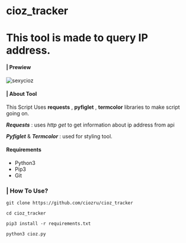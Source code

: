 # cioz_tracker
# This tool is made to query IP address.

#### | Prewiew
![sexycioz](https://github.com/ciozru/cioz_tracker/assets/125802231/e78f7eef-1c54-46f2-8104-b5e96dfd5998)

#### | About Tool
 This Script Uses **requests** , **pyfiglet** , **termcolor** libraries to make script going on.

 ***Requests*** : uses *http get* to get information about ip address from api

 ***Pyfiglet*** & ***Termcolor*** : used for styling tool.

#### Requirements
  - Python3
  - Pip3
  - Git 
    
### | How To Use?
```
git clone https://github.com/ciozru/cioz_tracker
```
```
cd cioz_tracker
```
```
pip3 install -r requirements.txt
```
```
python3 cioz.py
```
